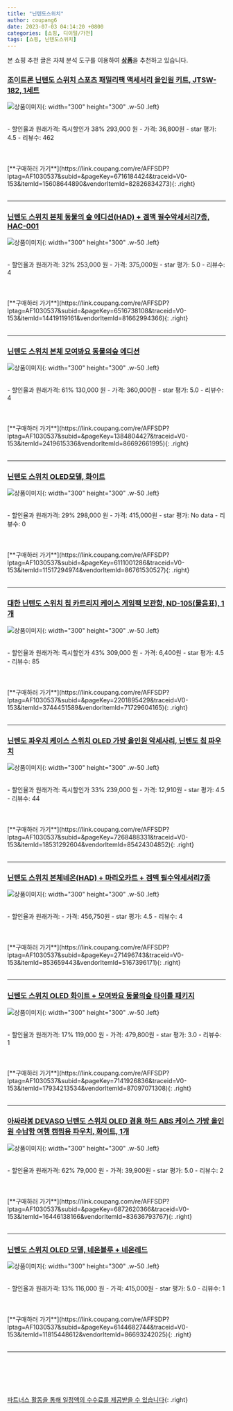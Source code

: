 ```yaml
---
title: "닌텐도스위치"
author: coupang6
date: 2023-07-03 04:14:20 +0800
categories: [쇼핑, 디이털/가전]
tags: [쇼핑, 닌텐도스위치]
---
```


본 쇼핑 추천 글은 자체 분석 도구를 이용하여 [**상품**](https://link.coupang.com/a/bao1ui)을 추천하고 있습니다.

### [조이트론 닌텐도 스위치 스포츠 패밀리팩 액세서리 올인원 키트, JTSW-182, 1세트](https://link.coupang.com/re/AFFSDP?lptag=AF1030537&subid=&pageKey=6716184424&traceid=V0-153&itemId=15608644890&vendorItemId=82826834273)

![상품이미지](https://thumbnail6.coupangcdn.com/thumbnails/remote/230x230ex/image/rs_quotation_api/usvdtyzn/dea70060c61a4ab8a22249a572e34bfc.jpg){: width="300" height="300" .w-50 .left}


<br>
- 할인율과 원래가격: 즉시할인가 38%  293,000   원
- 가격: 36,800원
- star 평가: 4.5
- 리뷰수: 462
<br>
<br>
<br>
<br>
[**구매하러 가기**](https://link.coupang.com/re/AFFSDP?lptag=AF1030537&subid=&pageKey=6716184424&traceid=V0-153&itemId=15608644890&vendorItemId=82826834273){: .right}
<br>
<br>

---

### [닌텐도 스위치 본체 동물의 숲 에디션(HAD) + 겜맥 필수악세서리7종, HAC-001](https://link.coupang.com/re/AFFSDP?lptag=AF1030537&subid=&pageKey=6516738108&traceid=V0-153&itemId=14419119161&vendorItemId=81662994366)

![상품이미지](https://thumbnail7.coupangcdn.com/thumbnails/remote/230x230ex/image/retail/images/2190159621488246-4de1f117-a133-4cbd-98e6-288e993f7af1.jpeg){: width="300" height="300" .w-50 .left}


<br>
- 할인율과 원래가격: 32%  253,000   원
- 가격: 375,000원
- star 평가: 5.0
- 리뷰수: 4
<br>
<br>
<br>
<br>
[**구매하러 가기**](https://link.coupang.com/re/AFFSDP?lptag=AF1030537&subid=&pageKey=6516738108&traceid=V0-153&itemId=14419119161&vendorItemId=81662994366){: .right}
<br>
<br>

---

### [닌텐도 스위치 본체 모여봐요 동물의숲 에디션](https://link.coupang.com/re/AFFSDP?lptag=AF1030537&subid=&pageKey=1384804427&traceid=V0-153&itemId=2419615336&vendorItemId=86692661995)

![상품이미지](https://thumbnail8.coupangcdn.com/thumbnails/remote/230x230ex/image/vendor_inventory/5f10/1c6f7eeb246cffb1729b269e06fa069da9ef06c86ca896b53baf92dccf23.jpg){: width="300" height="300" .w-50 .left}


<br>
- 할인율과 원래가격: 61%  130,000   원
- 가격: 360,000원
- star 평가: 5.0
- 리뷰수: 4
<br>
<br>
<br>
<br>
[**구매하러 가기**](https://link.coupang.com/re/AFFSDP?lptag=AF1030537&subid=&pageKey=1384804427&traceid=V0-153&itemId=2419615336&vendorItemId=86692661995){: .right}
<br>
<br>

---

### [닌텐도 스위치 OLED모델, 화이트](https://link.coupang.com/re/AFFSDP?lptag=AF1030537&subid=&pageKey=6111001286&traceid=V0-153&itemId=11517294974&vendorItemId=86761530527)

![상품이미지](https://thumbnail7.coupangcdn.com/thumbnails/remote/230x230ex/image/vendor_inventory/4a73/db8e810ba61d780e9ece0237793b8ccf268143f3aa796d506245d8b94b87.jpg){: width="300" height="300" .w-50 .left}


<br>
- 할인율과 원래가격: 29%  298,000   원
- 가격: 415,000원
- star 평가: No data
- 리뷰수: 0
<br>
<br>
<br>
<br>
[**구매하러 가기**](https://link.coupang.com/re/AFFSDP?lptag=AF1030537&subid=&pageKey=6111001286&traceid=V0-153&itemId=11517294974&vendorItemId=86761530527){: .right}
<br>
<br>

---

### [대한 닌텐도 스위치 칩 카트리지 케이스 게임팩 보관함, ND-105(물음표), 1개](https://link.coupang.com/re/AFFSDP?lptag=AF1030537&subid=&pageKey=2201895429&traceid=V0-153&itemId=3744451589&vendorItemId=71729604165)

![상품이미지](https://thumbnail9.coupangcdn.com/thumbnails/remote/230x230ex/image/retail/images/2020/10/06/11/3/37acb111-3742-4d8f-be67-81e25be26eb8.jpg){: width="300" height="300" .w-50 .left}


<br>
- 할인율과 원래가격: 즉시할인가 43%  309,000   원
- 가격: 6,400원
- star 평가: 4.5
- 리뷰수: 85
<br>
<br>
<br>
<br>
[**구매하러 가기**](https://link.coupang.com/re/AFFSDP?lptag=AF1030537&subid=&pageKey=2201895429&traceid=V0-153&itemId=3744451589&vendorItemId=71729604165){: .right}
<br>
<br>

---

### [닌텐도 파우치 케이스 스위치 OLED 가방 올인원 악세사리, 닌텐도 칩 파우치](https://link.coupang.com/re/AFFSDP?lptag=AF1030537&subid=&pageKey=7268488331&traceid=V0-153&itemId=18531292604&vendorItemId=85424304852)

![상품이미지](https://thumbnail10.coupangcdn.com/thumbnails/remote/230x230ex/image/vendor_inventory/4a3e/ba500b946ce6687bb4baed58d01137f6a5b3b3f98f39138db745ef3c68a4.jpg){: width="300" height="300" .w-50 .left}


<br>
- 할인율과 원래가격: 즉시할인가 33%  239,000   원
- 가격: 12,910원
- star 평가: 4.5
- 리뷰수: 44
<br>
<br>
<br>
<br>
[**구매하러 가기**](https://link.coupang.com/re/AFFSDP?lptag=AF1030537&subid=&pageKey=7268488331&traceid=V0-153&itemId=18531292604&vendorItemId=85424304852){: .right}
<br>
<br>

---

### [닌텐도 스위치 본체네온(HAD) + 마리오카트 + 겜맥 필수악세서리7종](https://link.coupang.com/re/AFFSDP?lptag=AF1030537&subid=&pageKey=271496743&traceid=V0-153&itemId=853659443&vendorItemId=5167396171)

![상품이미지](https://thumbnail7.coupangcdn.com/thumbnails/remote/230x230ex/image/retail/images/4107961982095973-8f496099-2f84-4148-935e-1f58b8c3ea91.jpeg){: width="300" height="300" .w-50 .left}


<br>
- 할인율과 원래가격: 
- 가격: 456,750원
- star 평가: 4.5
- 리뷰수: 4
<br>
<br>
<br>
<br>
[**구매하러 가기**](https://link.coupang.com/re/AFFSDP?lptag=AF1030537&subid=&pageKey=271496743&traceid=V0-153&itemId=853659443&vendorItemId=5167396171){: .right}
<br>
<br>

---

### [닌텐도 스위치 OLED 화이트 + 모여봐요 동물의숲 타이틀 패키지](https://link.coupang.com/re/AFFSDP?lptag=AF1030537&subid=&pageKey=7141926836&traceid=V0-153&itemId=17934213534&vendorItemId=87097071308)

![상품이미지](https://thumbnail8.coupangcdn.com/thumbnails/remote/230x230ex/image/vendor_inventory/e13f/b501e1cd5eb7f7306180b65e5f3213e5aa2d7f0a945c1f174e1a18e250a8.jpg){: width="300" height="300" .w-50 .left}


<br>
- 할인율과 원래가격: 17%  119,000   원
- 가격: 479,800원
- star 평가: 3.0
- 리뷰수: 1
<br>
<br>
<br>
<br>
[**구매하러 가기**](https://link.coupang.com/re/AFFSDP?lptag=AF1030537&subid=&pageKey=7141926836&traceid=V0-153&itemId=17934213534&vendorItemId=87097071308){: .right}
<br>
<br>

---

### [아싸라봉 DEVASO 닌텐도 스위치 OLED 겸용 하드 ABS 케이스 가방 올인원 수납함 여행 캠핌용 파우치, 화이트, 1개](https://link.coupang.com/re/AFFSDP?lptag=AF1030537&subid=&pageKey=6872620366&traceid=V0-153&itemId=16446138166&vendorItemId=83636793767)

![상품이미지](https://thumbnail8.coupangcdn.com/thumbnails/remote/230x230ex/image/vendor_inventory/173f/181da6a7e4075a66a6c217587040eecd3a5508ed153d4d3e0384e389519b.jpg){: width="300" height="300" .w-50 .left}


<br>
- 할인율과 원래가격: 62%  79,000   원
- 가격: 39,900원
- star 평가: 5.0
- 리뷰수: 2
<br>
<br>
<br>
<br>
[**구매하러 가기**](https://link.coupang.com/re/AFFSDP?lptag=AF1030537&subid=&pageKey=6872620366&traceid=V0-153&itemId=16446138166&vendorItemId=83636793767){: .right}
<br>
<br>

---

### [닌텐도 스위치 OLED 모델, 네온블루 + 네온레드](https://link.coupang.com/re/AFFSDP?lptag=AF1030537&subid=&pageKey=6144682744&traceid=V0-153&itemId=11815448612&vendorItemId=86693242025)

![상품이미지](https://thumbnail8.coupangcdn.com/thumbnails/remote/230x230ex/image/vendor_inventory/a66d/524d3701b6b3746d322ece4e3658e81d745451a5a12144312f7253bf7e49.jpg){: width="300" height="300" .w-50 .left}


<br>
- 할인율과 원래가격: 13%  116,000   원
- 가격: 415,000원
- star 평가: 5.0
- 리뷰수: 1
<br>
<br>
<br>
<br>
[**구매하러 가기**](https://link.coupang.com/re/AFFSDP?lptag=AF1030537&subid=&pageKey=6144682744&traceid=V0-153&itemId=11815448612&vendorItemId=86693242025){: .right}
<br>
<br>

---
<br><br><br><br><br> [파트너스 활동을 통해 일정액의 수수료를 제공받을 수 있습니다](https://link.coupang.com/a/bao1ui){: .right}